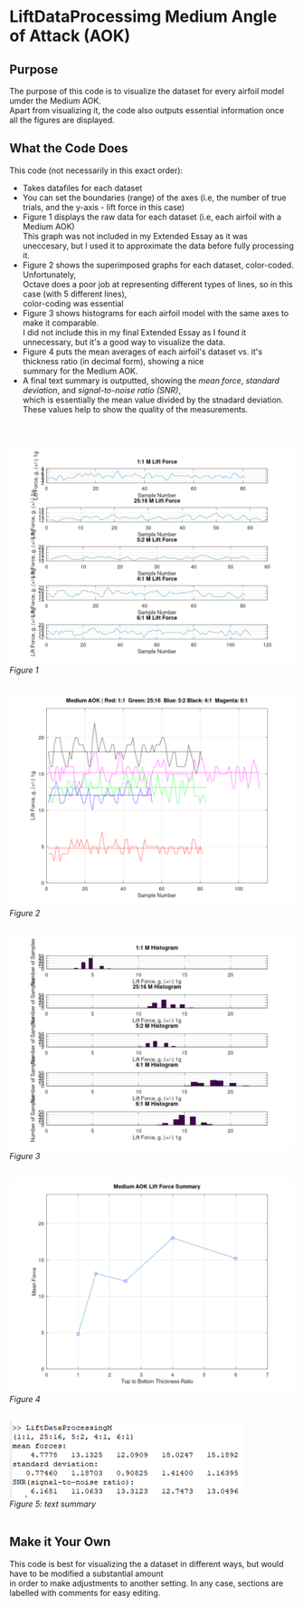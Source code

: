 # LiftDataProcessimg Medium Angle of Attack (AOK)

## Purpose

The purpose of this code is to visualize the dataset for every airfoil model umder the Medium AOK.   
Apart from visualizing it, the code also outputs essential information once all the figures are displayed. 

## What the Code Does

This code (not necessarily in this exact order): 

* Takes datafiles for each dataset
* You can set the boundaries (range) of the axes (i.e, the number of true trials, and the y-axis - lift force in this case)
* Figure 1 displays the raw data for each dataset (i.e, each airfoil with a Medium AOK)   
This graph was not included in my Extended Essay as it was uneccesary, but I used it to approximate the data before fully processing it.
* Figure 2 shows the superimposed graphs for each dataset, color-coded. Unfortunately,   
Octave does a poor job at representing different types of lines, so in this case (with 5 different lines),   
color-coding was essential
* Figure 3 shows histograms for each airfoil model with the same axes to make it comparable.   
I did not include this in my final Extended Essay as I found it unnecessary, but it's a good way to visualize the data. 
* Figure 4 puts the mean averages of each airfoil's dataset vs. it's thickness ratio (in decimal form), showing a nice  
summary for the Medium AOK.
* A final text summary is outputted, showing the *mean force*, *standard deviation*, and *signal-to-noise ratio (SNR)*,  
which is essentially the mean value divided by the stnadard deviation. These values help to show the quality of the measurements. 

<br/>
<br/>

![Figure 1](Figure1.png)<br/>
*Figure 1* <br/><br/>


![Figure 2](Figure2.png)<br/>
*Figure 2*<br/><br/>


![Figure 3](Figure3.png)<br/>
*Figure 3*<br/><br/>


![Figure 4](Figure4.png)<br/>
*Figure 4*<br/><br/>

![Text Summary](Figure5.png)<br/>
*Figure 5: text summary*<br/><br/>

## Make it Your Own

This code is best for visualizing the a dataset in different ways, but would have to be modified a substantial amount   
in order to make adjustments to another setting. In any case, sections are labelled with comments for easy editing. 

